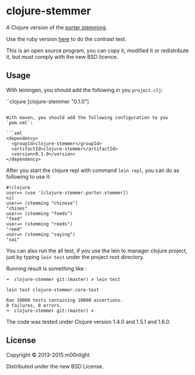 # clojure-stemmer

A Clojure version of the
[porter stemming](http://tartarus.org/martin/PorterStemmer/).

Use the ruby version
[here](https://github.com/raypereda/stemmify/blob/master/lib/stemmify.rb)
to do the contrast test.


This is an open source program, you can copy it, modified it or
redistribute it, but must comply with the new BSD licence.

## Usage

With leiningen, you should add the following in you `project.clj`:

``clojure
[clojure-stemmer "0.1.0"]
```

With maven, you should add the following configuration to you `pom.xml`:

```xml
<dependency>
  <groupId>clojure-stemmer</groupId>
  <artifactId>clojure-stemmer</artifactId>
  <version>0.1.0</version>
</dependency>
```

After you start the clojure repl with command `lein repl`, you can do as
following to use it:


```
#!clojure
user=> (use '[clojure-stemmer.porter.stemmer])
nil
user=> (stemming "chinese")
"chines"
user=> (stemming "feeds")
"feed"
user=> (stemming "reeds")
"reed"
user=> (stemming "saying")
"sai"
```

You can also run the all test, if you use the lein to manager clojure
project, just by typing `lein test` under the project root directory.

Running result is something like :

```shell
➜  clojure-stemmer git:(master) ✗ lein test

lein test clojure-stemmer.core-test

Ran 10000 tests containing 10000 assertions.
0 failures, 0 errors.
➜  clojure-stemmer git:(master) ✗
```

The code was tested under Clojure version 1.4.0 and 1.5.1 and 1.6.0.

## License

Copyright © 2013-2015 m00nlight

Distributed under the new BSD License.
